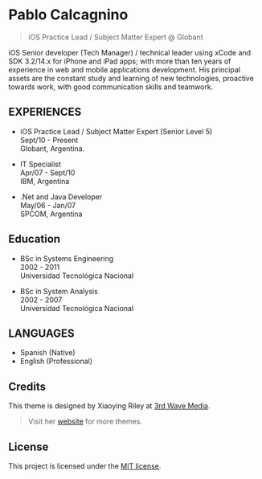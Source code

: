 # Pablo Calcagnino
> iOS Practice Lead / Subject Matter Expert @ Globant

iOS Senior developer (Tech Manager) / technical leader using xCode and SDK 3.2/14.x for iPhone and iPad apps; with more than ten years of experience in web and mobile applications development. His principal assets are the constant study and learning of new technologies, proactive towards work, with good communication skills and teamwork.

## EXPERIENCES
* iOS Practice Lead / Subject Matter Expert (Senior Level 5)  
Sept/10 - Present  
Globant, Argentina. 

* IT Specialist  
Apr/07 - Sept/10  
IBM, Argentina  

* .Net and Java Developer  
May/06 - Jan/07  
SPCOM, Argentina


## Education
* BSc in Systems Engineering  
2002 - 2011  
Universidad Tecnológica Nacional  


* BSc in System Analysis  
2002 - 2007  
Universidad Tecnológica Nacional  


## LANGUAGES
* Spanish (Native)
* English (Professional)

## Credits

This theme is designed by Xiaoying Riley at [3rd Wave Media](http://themes.3rdwavemedia.com/). 
> Visit her [website](http://themes.3rdwavemedia.com/) for more themes.

## License

This project is licensed under the [MIT license](LICENSE.txt).
